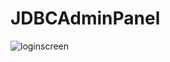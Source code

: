 # JDBCAdminPanel
![loginscreen](https://user-images.githubusercontent.com/31804832/47573079-1ac6b100-d945-11e8-97c6-aa82135bc23c.png)
